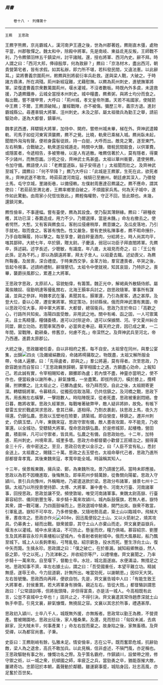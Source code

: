 

##### 周書
　　`卷十八 ‧ 列傳第十`

* * *

`王羆 　王思政`

王羆字熊羆，京兆霸城人，漢河南尹王遵之後，世為州郡著姓。羆剛直木彊，處物平當，州郡敬憚之。魏太和中，除殿中將軍。先是南岐、東益氐羌反叛，王師戰不利，乃令羆領羽林五千鎮梁州，討平諸賊。還，授右將軍、西河內史。辭不拜。時人謂之曰：「西河大邦，俸祿殷厚，何為致辭？」羆曰：「京洛材木，盡出西河，朝貴營第宅者，皆有求假。如其私辦，即力所不堪，若科發民間，又違法憲。以此辭耳。」梁將曹義宗圍荊州，敕羆與別將裴衍率兵赴救。遂與梁人戰，大破之。于時諸方鼎沸，所在凋殘。荊州新經寇難，尤藉慰撫。以羆為荊州刺史，進號撫軍將軍。梁復遣曹義宗衆數萬圍荊州，堰水灌城，不沒者數板。時既內外多虞，未遑救援，乃遺羆鐵券，云城全當授本州刺史。城中糧盡，羆煮粥，與將士均分而食之。每出戰，嘗不擐甲冑，大呼曰：「荊州城，孝文皇帝所置。天若不祐國家，使賊箭中王羆；不爾，王羆須破賊。」屢經戰陣，亦不被傷。彌歷三年，義宗方退。進封霸城縣公。尋遷車騎大將軍、涇州刺史。未及之部，屬太祖徵兵為勤王之舉，請前驅効命，遂為大都督，鎮華州。

魏孝武西遷，拜驃騎大將軍，加侍中、開府。嘗修州城未畢，梯在外。齊神武遣韓軌、司馬子如從河東宵濟襲羆，羆不之覺。比曉，軌衆已乘梯入城。羆尚臥未起，聞閤外洶洶有聲，便袒身露髻徒跣，持一白挺，大呼而出。敵見之驚，逐至東門，左右稍集，合戰破之。軌衆遂投城遁走。時關中大饑，徵稅民間穀食，以供軍費。或隱匿者，令遞相告，多被篣棰，以是人有逃散。唯羆信著於人，莫有隱者，得粟不少諸州，而無怨讟。沙苑之役，齊神武士馬甚盛。太祖以華州衝要，遣使勞羆，令加守備。羆語使人曰：「老羆當道臥，貆子安得過！」太祖聞而壯之。及齊神武至城下，謂羆曰：「何不早降？」羆乃大呼曰：「此城是王羆冢，生死在此，欲死者來。」齊神武遂不敢攻。時茹茹渡河南寇，候騎已至豳州。朝廷慮其深入，乃徵發士馬，屯守京城，壍諸街巷，以備侵軼。左僕射周惠達召羆議之。羆不應命，謂其使曰：「若茹茹至渭北者，王羆率鄉里自破之，不煩國家兵馬。何為天子城中，遂作如此驚動。由周家小兒恇怯致此。」羆輕侮權勢，守正不回，皆此類也。未幾，還鎮河東。

羆性儉率，不事邊幅。嘗有臺使，羆為其設食。使乃裂其薄餅緣。羆曰：「耕種收穫，其功已深；舂爨造成，用力不少。乃爾選擇，當是未饑。」命左右撤去之。使者愕然，大慙。又有客與羆食瓜，客削瓜侵膚稍厚，羆意嫌之。及瓜皮落地，乃引手就地，取而食之。客甚有愧色。性又嚴急，嘗有吏挾私陳事者，羆不暇命捶扑，乃手自取鞾履，持以擊之。每至享會，親自秤量酒肉，分給將士。時人尚其均平，嗤其鄙碎。大統七年，卒於鎮，贈太尉。子慶遠，弱冠以功臣子拜直閤將軍。先羆卒，孫述嗣。述字長述，少聰敏，有識度。年八歲，太祖見而奇之，曰：「王公有此孫，足為不朽。」即以為鎮遠將軍，拜太子舍人。以祖憂去職。述幼喪父，為羆所鞠養。及居喪，深合禮度。于時東西交爭，金革方始，羣官遭喪者，卒哭之後，皆起令視事。述請終禮制，辭理懇切。太祖令中使就視，知其哀毀，乃特許之。喪畢，襲爵扶風郡公，累遷上大將軍。

王思政字思政，太原祁人。容貌魁偉，有籌策。魏正光中，解褐員外散騎侍郎。屬萬俟醜奴、宿勤明達等擾亂關右，北海王顥率兵討之，啟思政隨軍。軍事所有謀議，並與之參詳。時魏孝武在藩，素聞其名，顥軍還，乃引為賓客，遇之甚厚。及登大位，委以心膂，遷安東將軍。預定策功，封祁縣侯。俄而齊神武潛有異圖，帝以思政可任大事，拜中軍大將軍、大都督，總宿衞兵。思政乃言於帝曰：「高歡之心，行路所共知矣。洛陽四面受敵，非用武之地。關中有崤、函之固，一人可禦萬夫。且士馬精彊，糧儲委積，進可以討除逆命，退可以保據關、河。宇文夏州糾合同盟，願立功効。若聞車駕西幸，必當奔走奉迎。藉天府之資，因已成之業，一二年間，習戰陣，勸耕桑，修舊京，何慮不克。」帝深然之。及齊神武兵至河北，帝乃西遷。進爵太原郡公。

大統之後，思政雖被任委，自以非相府之舊，每不自安。太祖曾在同州，與羣公宴集，出錦![四炎刂](../../imgs/262fa.gif)及雜綾絹數段，命諸將樗蒱取之。物既盡，太祖又解所服金帶，令諸人遍擲，曰：「先得盧者，即與之。」羣公將遍，莫有得者。次至思政，乃歛容跪坐而自誓曰：「王思政羇旅歸朝，蒙宰相國士之遇，方願盡心効命，上報知己。若此誠有實，令宰相賜知者，願擲即為盧；若內懷不盡，神靈亦當明之，使不作也，便當殺身以謝所奉。」辭氣慷慨，一坐盡驚。即拔所佩刀，橫於膝上，攬樗蒱，拊髀擲之。比太祖止之，已擲為盧矣。徐乃拜而受。自此之後，太祖期寄更深。轉驃騎將軍。令募精兵，從獨孤信取洛陽，仍共信鎮之。及河橋之戰，思政下馬，用長矟左右橫擊，一擊踣數人。時陷陣既深，從者死盡，思政被重創悶絕。會日暮，敵將收軍。思政久經軍旅，每戰唯著破弊甲，敵人疑非將帥，故免。有帳下督雷五安於戰處哭求思政，會其已蘇，遂相得。乃割衣裹創，扶思政上馬，夜久方得還。仍鎮弘農。思政以玉壁地在險要，請築城。即自營度，移鎮之。遷并州刺史，仍鎮玉壁。八年，東魏來寇，思政守禦有備，敵人晝夜攻圍，卒不能克，乃收軍還。以全城功，受驃騎大將軍。復命思政鎮弘農。於是修城郭，起樓櫓，營田農，積芻秣，凡可以守禦者，皆具焉。弘農之有備，自思政始也。十二年，加特進、荊州刺史。州境卑濕，城壍多壞。思政方命都督藺小歡督工匠繕治之。掘得黃金三十斤，夜中密送之。至旦，思政召佐吏以金示之，曰「人臣不宜有私」，悉封金送上。太祖嘉之，賜錢二十萬。思政之去玉壁也，太祖命舉代己者，思政乃進所部都督韋孝寬。其後東魏來寇，孝寬卒能全城。時論稱其知人。

十三年，侯景叛東魏，擁兵梁、鄭，為東魏所攻。景乃請援乞師。當時未即應接。思政以為若不因機進取，後悔無及。即率荊州步騎萬餘，從魯關向陽翟。思政入守潁川。景引兵向豫州，外稱略地，乃密遣送款於梁。思政分布諸軍，據景七州十二鎮。太祖乃以所授景使持節、太傅、大將軍、兼中書令、河南大行臺、河南諸軍事，回授思政。思政並讓不受。頻使敦喻，唯受河南諸軍事。東魏太尉高嶽、行臺慕容紹宗、儀同劉豐生等，率步騎十萬來攻潁川。城內臥鼓偃旗，若無人者。嶽恃其衆，謂一戰可屠，乃四面鼓噪而上。思政選城中驍勇，開門出突。嶽衆不敢當，引軍亂退。嶽知不可卒攻，乃多修營壘。又隨地勢高處，築土山以臨城中。飛梯大車，晝夜攻之。思政亦作火![408e](../../imgs/408e.gif)，因迅風便投之土山。又以火箭射之，燒其攻具。仍募勇士，縋而出戰。嶽衆披靡，其守土山人亦棄山而走。齊文襄更益嶽兵，堰洧水以灌城。城中水泉涌溢，不可防止。懸釜而炊，糧力俱竭。慕容紹宗、劉豐生及其將慕容永珍共乘樓船以望城內，令善射者俯射城中。俄而大風暴起，船乃飄至城下。城上人以長鉤牽船，弓弩亂發。紹宗窮急，投水而死。豐生浮向土山，復中矢而斃。生擒永珍。思政謂之曰：「僕之破亡，在於晷漏。誠知殺卿無益，然人臣之節，守之以死。」乃流涕斬之。并收紹宗等尸，以禮埋瘞。齊文襄聞之，乃率步騎十一萬來攻。自至堰下，督勵士卒。水壯，城北面遂崩。水便滿溢，無措足之地。思政知事不濟，率左右據土山，謂之曰：「吾受國重任，本望平難立功。精誠無感，遂辱王命。今力屈道窮，計無所出。唯當効死，以謝朝恩。」因仰天大哭。左右皆號慟。思政西向再拜，便欲自刎。先是，齊文襄告城中人曰：「有能生致王大將軍者，封侯重賞。若大將軍身有損傷，親近左右，皆從大戮。」都督駱訓謂思政曰：「公常語訓等，但將我頭降，非但得富貴，亦是活一城人。今高相既有此言，公豈不哀城中士卒也！」固共止之，不得引決。齊文襄遣其常侍趙彥深就土山執手申意。引見文襄，辭氣慷慨，無撓屈之容。文襄以其忠於所事，禮遇甚厚。

思政初入潁川，士卒八千人，城既無外援，亦無叛者。思政常以勤王為務，不營資產。嘗被賜園地，思政出征後，家人種桑果。及還，見而怒曰：「匈奴未滅，去病辭家，況大賊未平，何事產業！」命左右拔而棄之。故身陷之後，家無畜積。及齊受禪，以為都官尚書。子秉。

史臣曰：王羆剛峭有餘，弘雅未足。情安儉率，志在公平。既而奮節危城，抗辭勍敵，梁人為之退舍，高氏不敢加兵。以此見稱，信非虛述，不隕門風，亦足稱也。王思政驅馳有事之秋，慷慨功名之際。及乎策名霸府，作鎮潁川，設縈帶之險，修守禦之術，以一城之衆，抗傾國之師，率疲乏之兵，當勁勇之卒，猶能亟摧大敵，屢建奇功。忠節冠於本朝，義聲動於鄰聽。雖運窮事蹙，城陷身囚，壯志高風，亦足奮於百世矣。

* * *

